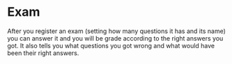 # Exam
After you register an exam (setting how many questions it has and its name) you can answer it and you will be grade according to the right answers you got. 
It also tells you what questions you got wrong and what would have been their right answers.

